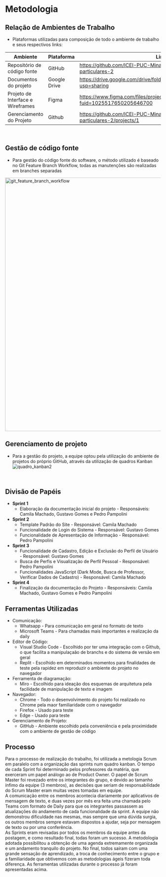 # Metodologia 
## Relação de Ambientes de Trabalho
- Plataformas utilizadas para composição de todo o ambiente de trabalho e seus respectivos links:

| Ambiente                           | Plataforma   | Link de Acesso                                                                                 |
|------------------------------------|--------------|------------------------------------------------------------------------------------------------|
| Repositório de código fonte        | GitHub       | https://github.com/ICEI-PUC-Minas-PPLCC-TI/tiaw-ppl-cc-m-20212-aulas-particulares-2            |
| Documentos do projeto              | Google Drive | https://drive.google.com/drive/folders/13hLulObqXqkhvnFPsSa4vfJlkboCO5Mo?usp=sharing           |
| Projeto de Interface e  Wireframes | Figma        | https://www.figma.com/files/project/39413803/Team-project?fuid=1025517650205646700             |
| Gerenciamento do Projeto           | Github       | https://github.com/ICEI-PUC-Minas-PPLCC-TI/tiaw-ppl-cc-m-20212-aulas-particulares-2/projects/1 |
<br>

## Gestão de código fonte
- Para gestão do código fonte do software, o método utilizado é baseado no Git Feature Branch Workflow, todas as manutenções são realizadas em branches separadas
<img width="818" alt="git_feature_branch_workflow" src="https://user-images.githubusercontent.com/79855405/135582522-421eaf7b-2b57-4dad-80df-1255f0b4fc85.png">
<br>

## Gerenciamento de projeto 
- Para a gestão do projeto, a equipe optou pela utilização do ambiente de projetos do próprio GitHub, através da utilização de quadros Kanban
![quadro_kanban2](https://user-images.githubusercontent.com/79855405/135696382-3d15cb77-1456-4697-b053-3d0dc8a9ea87.png)
<br>

## Divisão de Papéis 
  - **Sprint 1**
    - Elaboração da documentação inicial do projeto - Responsáveis: Camila Machado, Gustavo Gomes e Pedro Pampolini
  - **Sprint 2**
    - Template Padrão do Site - Responsável: Camila Machado
    - Funcionalidade de Login do Sistema - Responsável: Gustavo Gomes
    - Funcionalidade de Apresentação de Informação - Responsável: Pedro Pampolini
  - **Sprint 3**
    - Funcionalidade de Cadastro, Edição e Exclusão do Perfil de Usuário - Responsável: Gustavo Gomes
    - Busca de Perfis e Visualização de Perfil Pessoal - Responsável: Pedro Pampolini
    - Funcionalidades JavaScript (Dark Mode, Busca de Professor, Verificar Dados de Cadastro) - Responsável: Camila Machado
  - **Sprint 4**
    - Finalização da documentação do Projeto - Responsáveis: Camila Machado, Gustavo Gomes e Pedro Pampolini<br>

## Ferramentas Utilizadas
- Comunicação:
  - Whatsapp - Para comunicação em geral no formato de texto
  - Microsoft Teams - Para chamadas mais importantes e realização da daily
- Editor de Código:
  - Visual Studio Code - Escolhido por ter uma integração com o Github, o que facilita a manipulaçaão de branchs e do sistema de versão em geral
  - Replit - Escolhido em determinados momentos para finalidades de teste pela rapidez em reproduzir o ambiente do projeto no navegador
- Ferramenta de diagramação:
  - Miro - Escolhido para ideação dos esquemas de arquitetura pela facilidade de manipulação de texto e imagem
- Navegador:
  - Chrome - Todo o desenvolvimento do projeto foi realizado no Chrome pela maor familiaridade com o navegador
  - Firefox - Usado para teste
  - Edge - Usado para teste
- Gerenciamento de Projeto:  
  - GitHub - Ambiente escolhido pela conveniência e pela proximidade com o ambiente de gestão de código<br>


## Processo
Para o processo de realização do trabalho, foi utilizada a metologia Scrum em paralelo com a organização das sprints num quadro kanban. O tempo de cada Sprint foi determinado pelos professores da matéria, que exerceram um papel análogo ao de Product Owner. O papel de Scrum Master foi revezado entre os integrantes do grupo, e devido ao tamanho ínfimo da equipe (3 membros), as decisões que seriam de responsabilidade do Scrum Master eram muitas vezes tomadas em equipe.\
A comunicação entre os membros acontecia diariamente por aplicativos de mensagem de texto, e duas vezes por mês era feita uma chamada pelo Teams com formato de Daily para que os integrantes passassem as atualizações do andamento de cada funcionalidade da sprint. A equipe não demonstrou dificuldade nas mesmas, mas sempre que uma dúvida surgia, os outros membros sempre estavam dispostos a ajudar, seja por mensagem de texto ou por uma conferência.\
As Sprints eram revisadas por todos os membros da equipe antes da postagem, e como resultado final, todas foram um sucesso. A metodologia adotada possibilitou a obtenção de uma agenda extremamente organizada e um andamento tranquilo do projeto. No final, todos saíram com uma grande sensação de aprendizado, a troca de conhecimento entre o grupo e a familiaridade que obtivemos com as metodologias ágeis fizeram toda diferença. As ferramentas utilizadas durante o processo já foram apresentadas acima.
